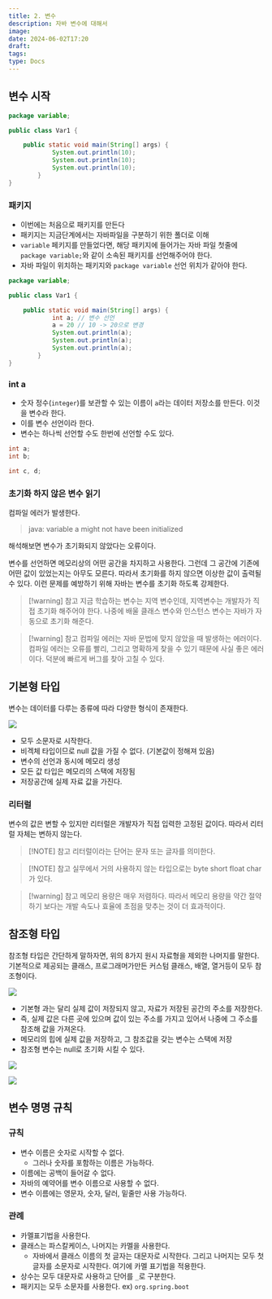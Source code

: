 ```yaml
---
title: 2. 변수
description: 자바 변수에 대해서
image:
date: 2024-06-02T17:20
draft:
tags:
type: Docs
---
```


## 변수 시작

```java
package variable;

public class Var1 {

	public static void main(String[] args) {
			System.out.println(10);
			System.out.println(10);
			System.out.println(10);
		}
}
```

### 패키지

- 이번에는 처음으로 패키지를 만든다
- 패키지는 지금단계에서는 자바파일을 구분하기 위한 폴더로 이해
- `variable` 페키지를 만들었다면, 해당 패키지에 들어가는 자바 파일 첫줄에 `package variable;`와 같이 소속된 패키지를 선언해주어야 한다.
- 자바 파일이 위치하는 패키지와 `package variable` 선언 위치가 같아야 한다.

```java
package variable;

public class Var1 {

	public static void main(String[] args) {
			int a; // 변수 선언
			a = 20 // 10 -> 20으로 변경
			System.out.println(a);
			System.out.println(a);
			System.out.println(a);
		}
}
```

### int a

- 숫자 정수(`integer`)를 보관할 수 있는 이름이 `a`라는 데이터 저장소를 만든다. 이것을 변수라 한다.
- 이를 변수 선언이라 한다.
- 변수는 하나씩 선언할 수도 한번에 선언할 수도 있다.

```java
int a;
int b;

int c, d;
```

### 초기화 하지 않은 변수 읽기

컴파일 에러가 발생한다.

> java: variable a might not have been initialized

해석해보면 변수가 초기화되지 않았다는 오류이다.

변수를 선언하면 메모리상의 어떤 공간을 차지하고 사용한다. 그런데 그 공간에 기존에 어떤 값이 있었는지는 아무도 모른다. 따라서 초기화를 하지 않으면 이상한 값이 출력될 수 있다. 이런 문제를 예방하기 위해 자바는 변수를 초기화 하도록 강제한다.

> [!warning] 참고
> 지금 학습하는 변수는 지역 변수인데, 지역변수는 개발자가 직접 초기화 해주어야 한다. 나중에 배울 클래스 변수와 인스턴스 변수는 자바가 자동으로 초기화 해준다.

> [!warning] 참고
> 컴파일 에러는 자바 문법에 맞지 않았을 때 발생하는 에러이다. 컴파일 에러는 오류를 빨리, 그리고 명확하게 찾을 수 있기 때문에 사실 좋은 에러이다. 덕분에 빠르게 버그를 찾아 고칠 수 있다.

## 기본형 타입

변수는 데이터를 다루는 종류에 따라 다양한 형식이 존재한다.

![](https://i.imgur.com/dbo2eCu.png)

- 모두 소문자로 시작한다.
- 비겍체 타입이므로 null 값을 가질 수 없다. (기본값이 정해져 있음)
- 변수의 선언과 동시에 메모리 생성
- 모든 값 타입은 메모리의 스택에 저장됨
- 저장공간에 실제 자료 값을 가진다.

### 리터럴

변수의 값은 변할 수 있지만 리터럴은 개발자가 직접 입력한 고정된 값이다. 따라서 리터럴 자체는 변하지 않는다.

> [!NOTE] 참고
> 리터럴이라는 단어는 문자 또는 글자를 의미한다.

> [!NOTE] 참고
> 실무에서 거의 사용하지 않는 타입으로는 byte short float char가 있다.

> [!warning] 참고
> 메모리 용량은 매우 저렴하다. 따라서 메모리 용량을 약간 절약하기 보다는 개발 속도나 효율에 초점을 맞추는 것이 더 효과적이다.

## 참조형 타입

참조형 타입은 간단하게 말하자면, 위의 8가지 원시 자료형을 제외한 나머지를 말한다. 기본적으로 제공되는 클래스, 프로그래머가만든 커스텀 클래스, 배열, 열거등이 모두 참조형이다.

![](https://i.imgur.com/3P33Hjj.png)

- 기본형 과는 달리 실제 값이 저장되지 않고, 자료가 저장된 공간의 주소를 저장한다.
- 즉, 실제 값은 다른 곳에 있으며 값이 있는 주소를 가지고 있어서 나중에 그 주소를 참조해 값을 가져온다.
- 메모리의 힙에 실제 값을 저장하고, 그 참조값을 갖는 변수는 스택에 저장
- 참조형 변수는 null로 초기화 시킬 수 있다.

![](https://i.imgur.com/CSH6pAe.png)

![](https://i.imgur.com/2NmBLv3.png)

## 변수 명명 규칙

### 규칙

- 변수 이름은 숫자로 시작할 수 없다.
  - 그러나 숫자를 포함하는 이름은 가능하다.
- 이름에는 공백이 들어갈 수 없다.
- 자바의 예약어를 변수 이름으로 사용할 수 없다.
- 변수 이름에는 영문자, 숫자, 달러, 밑줄만 사용 가능하다.

### 관례

- 카멜표기법을 사용한다.
- 클래스는 파스칼케이스, 나머지는 카멜을 사용한다.
  - 자바에서 클래스 이름의 첫 글자는 대문자로 시작한다. 그리고 나머지는 모두 첫 글자를 소문자로 시작한다. 여기에 카멜 표기법을 적용한다.
- 상수는 모두 대문자로 사용하고 단어를 `_`로 구분한다.
- 패키지는 모두 소문자를 사용한다. ex) `org.spring.boot`
